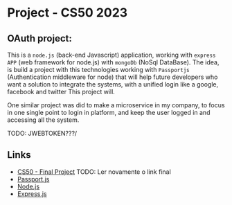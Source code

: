 # Project - CS50 2023


## OAuth project:
This is a `node.js` (back-end Javascript) application, working with `express APP` (web framework for node.js) with `mongoDb` (NoSql DataBase).
The idea, is build a project with this technologies working with `Passportjs` (Authentication middleware for node) that will help future developers who want a solution to integrate the systems, with a unified login like a google, facebook and twitter
This project will.

One similar project was did to make a microservice in my company, to focus in one single point to login in platform, and keep the user logged in and accessing all the system.



TODO: JWEBTOKEN???/

##


## Links
* [CS50 - Final Project](https://cs50.harvard.edu/x/2023/project/)
TODO: Ler novamente o link final
* [Passport.js](https://www.passportjs.org/)
* [Node.js](https://nodejs.org/en/)
* [Express.js](https://expressjs.com/)



